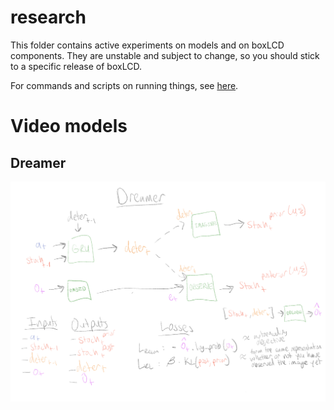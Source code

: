 # research

This folder contains active experiments on models and on boxLCD components.
They are unstable and subject to change, so you should stick to a specific release of boxLCD.

For commands and scripts on running things, see [here](./scripts/README.md).


# Video models


## Dreamer
![](/assets/dreamer_diagram.png)